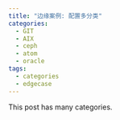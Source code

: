 ```yaml
---
title: "边缘案例: 配置多分类"
categories:
  - GIT
  - AIX
  - ceph
  - atom
  - oracle
tags:
  - categories
  - edgecase
---
```


This post has many categories.